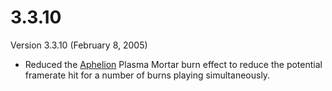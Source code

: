 # 3.3.10

Version 3.3.10 (February 8, 2005)

- Reduced the [Aphelion](../vehicles/Aphelion.md) Plasma Mortar burn effect to
  reduce the potential framerate hit for a number of burns playing
  simultaneously.
